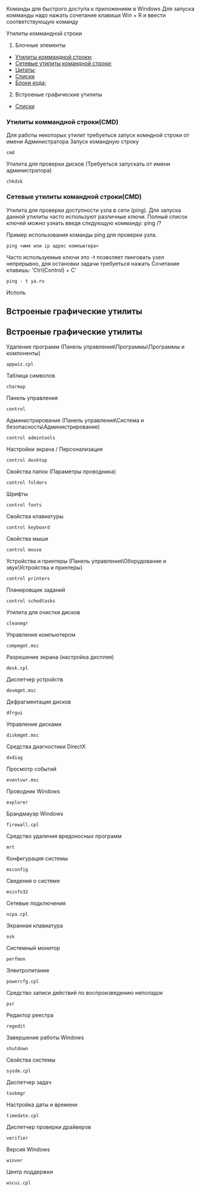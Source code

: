 Команды для быстрого доступа к приложениям в Windows
Для запуска комманды надо нажать сочетание клавиши Win + R и ввести соответствующую команду

Утилиты коммандной строки 

1. Блочные элементы
 + [Утилиты коммандной строки](#UtilCMD);
 + [Сетевые утилиты командной строки](#NetCMD);
 + [Цитаты](#Blockquotes);
 + [Списки](#Lists)
 + [Блоки кода](#CodeBlocks);
2. Встроеные графические утилиты
 + [Списки](#Gui)


### <a name="UtilCMD"></a>   Утилиты коммандной строки(CMD)


Для работы некоторых утилит требуеться запуск комндной строки от имени Администратора 
 Запуск командную строку
 
    cmd

Утилита для проверки дисков (Требуеться запускать от имени администратора)

    chkdsk


### <a name="NetCMD"></a>    Сетевые утилиты командной строки(CMD)


Утилита для проверки доступности узла в сети (ping). Для запуска данной утилиты часто используют различные ключи. Полный список ключей можно узнать введя слкдующую комманду:
ping /?

Пример использования команды ping для проверки узла.

    ping <имя или ip адрес компьютера>

Часто используемые ключи это -t позволяет пинговать узел непрерывно, для остановки задачи требуеться нажать Сочетание клавишь: 'Ctrl(Control) + C'

    ping - t ya.ru

Исполь


## <a name="Gui" />    Встроеные графические утилиты
## Встроеные графические утилиты

Удаление программ (Панель управления\Программы\Программы и компоненты)
 
    appwiz.cpl

Таблица символов
   
    charmap

Панель управления

    control

Администрирование (Панель управления\Система и безопасность\Администрирование)

    control admintools

Настройки экрана / Персонализация

    control desktop

Свойства папок (Параметры проводника)

    control folders

Шрифты

    control fonts

Свойства клавиатуры

    control keyboard

Свойства мыши

    control mouse

Устройства и принтеры (Панель управления\Оборудование и звук\Устройства и принтеры)

    control printers

Планировщик заданий

    control schedtasks
 
Утилита для очистки дисков

    cleanmgr

Управление компьютером

    compmgmt.msc

Разрешение экрана (настройка дисплея)

    desk.cpl

Диспетчер устройств

    devmgmt.msc

Дефрагментация дисков

    dfrgui

Управление дисками
    
    diskmgmt.msc

Средства диагностики DirectX

    dxdiag

Просмотр событий

    eventvwr.msc

Проводник Windows

    explorer

Брандмауэр Windows

    firewall.cpl

Средство удаления вредоносных программ

    mrt

Конфигурация системы

    msconfig

Сведения о системе
    
    msinfo32

Сетевые подключения
    
    ncpa.cpl

Экранная клавиатура

    osk

Системный монитор
    
    perfmon

Электропитание

    powercfg.cpl


Средство записи действий по воспроизведению неполадок
    
    psr

Редактор реестра
    
    regedit

Завершение работы Windows

    shutdown

Свойства системы

    sysdm.cpl

Диспетчер задач

    taskmgr

Настройка даты и времени

    timedate.cpl

Диспетчер проверки драйверов

    verifier

Версия Windows
    
    winver

Центр поддержки
    
    wscui.cpl

